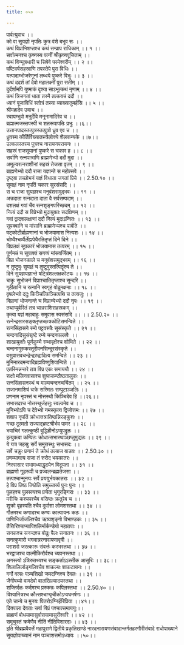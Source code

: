 ```yaml
---
title: ०५०

---
```

पार्वत्युवाच ।।  
को वा सुयज्ञो नृपतिः कुत्र वंशे बभूव सः ।।  
कथं विप्राभिशप्तश्च कथं सम्प्राप राधिकाम् ।। १ ।।  
सर्वात्मनश्च कृष्णस्य पत्नीं श्रीकृष्णपूजिताम् ।।  
कथं विण्मूत्रधारी च सिषेवे परमेश्वरीम् ।। २ ।।  
षष्टिवर्षसहस्राणि तपस्तेपे पुरा विधिः ।।  
यत्पादाम्भोजरेणूनां लब्धये पुष्करे विभुः ।। ३ ।।  
कथं ददर्श तां देवो महालक्ष्मीं पुरा सतीम् ।।  
दुर्दर्शामपि युष्माकं दृश्या साऽभूत्कथं नृणाम् ।। ४ ।।  
कथं त्रिजगतां धाता तस्मै तत्कवचं ददौ ।।  
ध्यानं पूजाविधिं स्तोत्रं तस्या व्याख्यातुमर्हसि ।। ५ ।।  
श्रीमहादेव उवाच ।।  
स्वायम्भुवो मनुर्देवि मनूनामादिरेव च ।।  
ब्रह्मात्मजस्तपस्वी च शतरूपापतिः प्रभुः ।।६।।  
उत्तानपादस्तत्पुत्रस्तत्पुत्रो ध्रुव एव च ।।  
ध्रुवस्य कीर्तिर्विख्यातस्त्रैलोक्ये शैलकन्यके ।।७।।  
उत्कलस्तस्य पुत्रश्च नारायणपरायणः ।।  
सहस्रं राजसूयानां पुष्करे स चकार ह ।। ८ ।।  
सर्वाणि रत्नपात्राणि ब्राह्मणेभ्यो ददौ मुदा ।।  
अमूल्यरत्नराशीनां सहस्रं तेजसा वृतम् ।। ९ ।।  
ब्राह्मणेभ्यो ददौ राजा यज्ञान्ते स महोत्सवे ।।  
दृष्ट्वा तच्छोभनं यज्ञं विधाता जगतां प्रिये ।। 2.50.१० ।।  
सुयज्ञं नाम नृपतिं चकार सुरसंसदि ।।  
स च राजा सुयज्ञश्च मनुवंशसमुद्भवः ।। ११ ।।  
अन्नदाता रत्नदाता दाता वै सर्वसम्पदाम् ।।  
दशलक्षं गवां चैव रत्नशृङ्गपरिच्छदम् ।। १२ ।।  
नित्यं ददौ स विप्रेभ्यो मुदायुक्तः सदक्षिणम् ।।  
गवां द्वादशलक्षाणां ददौ नित्यं मुदाऽन्वितः ।। १३ ।।  
सुपक्वानि च मांसानि ब्राह्मणेभ्यश्च पार्वति ।।  
षट्कोटीर्ब्राह्मणानां च भोजयामास नित्यशः ।। १४ ।।  
चोष्यैश्चर्व्यैर्लेह्यपेयैरतितृप्तं दिने दिने ।।  
विप्रलक्षं सूपकारं भोजयामास तत्परम् ।। १५ ।।  
पूर्णमन्नं च सूपाक्तं सगव्यं मांसवर्जितम् ।।  
विप्रा भोजनकाले च मनुवंशसमुद्भवम् ।। १६ ।।  
न तुष्टुवुः सुयज्ञं च तुष्टुवुस्तत्पितॄंश्च ते ।।  
दिने सुयज्ञयज्ञान्ते षट्त्रिंशल्लक्षकोटयः ।। १७ ।।  
चक्रुः सुभोजनं विप्राश्चातितृप्ताश्च सुन्दरि ।।  
गृहीतानि च रत्नानि स्वगृहं वोढुमक्षमाः ।। १८ ।।  
वृषलेभ्यो ददुः किञ्चित्किञ्चित्पथि च तत्यजुः ।।  
विप्राणां भोजनान्ते च विप्रान्येभ्यो ददौ नृपः ।। १९ ।।  
तथाप्युर्वरितं तत्र चान्नराशिसहस्रकम् ।।  
कृत्वा यज्ञं महाबाहुः समुवास स्वसंसदि ।। ।। 2.50.२० ।।  
रत्नेन्द्रसारसङ्क्लृप्तच्छत्रकोटिसमन्विते ।।  
रत्नसिंहासने रम्ये पट्टवस्त्रैः सुसंस्कृते ।। २१ ।।  
चन्दनादिसुसंसृष्टे रम्ये चन्दनपल्लवैः ।।  
शाखायुक्तैः पूर्णकुम्भै रम्भावृक्षैश्च शोभिते ।। २२ ।।  
चन्दनागुरुकस्तूरीवनसिन्दूरसंस्कृते ।।  
वसुवासवचन्द्रेन्द्ररुद्रादित्य समन्विते ।। २३ ।।  
मुनिनारदमन्वादिब्रह्मविष्णुशिवान्विते ।।  
एतस्मिन्नन्तरे तत्र विप्र एकः समाययौ ।। २४ ।।  
रूक्षो मलिनवासाश्च शुष्ककण्ठौष्ठतालुकः ।।  
रत्नसिंहासनस्थं च माल्यचन्दनचर्चितम् ।। २५ ।।  
राजानमाशिषं चक्रे सस्मितः सम्पुटाञ्जलिः ।।  
प्रणनाम नृपस्तं च नोत्तस्थौ किञ्चिदेव हि ।।२६।।  
सभासदश्च नोत्तस्थुर्जहसुः स्वल्पमेव च ।।  
मुनिभ्योऽपि च देवेभ्यो नमस्कृत्य द्विजोत्तमः ।। २७ ।।  
शशाप नृपतिं क्रोधात्तत्रातिष्ठन्निरङ्कुशः ।।  
गच्छ दूरमतो राज्याद्भ्रष्टश्रीर्भव पामर ।। २८ ।।  
भवाचिरं गलत्कुष्ठी बुद्धिहीनोऽप्युपद्रुतः ।।  
इत्युक्त्वा कम्पितः क्रोधात्सभास्थाञ्छप्तुमुद्यतः ।। २९ ।।  
ये यत्र जहसुः सर्वे समुत्तस्थुः सभासदः ।।  
सर्वे चक्रुः प्रणामं ते क्रोधं तत्याज वाडवः ।। 2.50.३० ।।  
प्रणम्यागत्य राजा तं रुरोद भयकातरः ।।  
निस्ससार सभामध्याद्धृदयेन विदूयता ।। ३१ ।।  
ब्राह्मणो गूढरूपी च प्रज्वलन्ब्रह्मतेजसा ।।  
तत्पश्चान्मुनयः सर्वे प्रययुर्भयकातराः ।। ३२ ।।  
हे विप्र तिष्ठ तिष्ठेति समुच्चार्य्य पुनः पुनः ।।  
पुलहश्च पुलस्त्यश्च प्रचेता भृगुरङ्गिराः ।। ३३ ।।  
मरीचिः कश्यपश्चैव वसिष्ठः क्रतुरेव च ।।  
शुक्रो बृहस्पति श्चैव दुर्वासा लोमशस्तथा ।। ३४ ।।  
गौतमश्च कणादश्च कण्वः कात्यायनः कठः ।।  
पाणिनिर्जाजलिश्चैव ऋष्यशृङ्गो विभाण्डकः ।। ३५ ।।  
तैत्तिरिश्चाप्यापिशलिर्मार्कण्डेयो महातपाः ।।  
सनकश्च सनन्दश्च वोढुः पैलः सनातनः ।। ३६ ।।  
सनत्कुमारो भगवान्नरनारायणावृषी ।।  
पराशरो जरत्कारुः संवर्त्तः करभस्तथा ।। ३७ ।।  
भरद्वाजश्च वाल्मीकिरौर्वश्च च्यवनस्तथा ।।  
अगस्त्यो ऽत्रिरुतथ्यश्च सङ्कर्ताऽऽस्तीक आसुरिः ।। ३८।।  
शिलालिर्लाङ्गलिश्चैव शाकल्यः शाकटायनः ।।  
गर्गो वत्सः पञ्चशिखो जमदग्निश्च देवलः ।। ३९ ।।  
जैगीषव्यो वामदेवो वालखिल्यादयस्तथा ।।  
शक्तिर्दक्षः कर्दमश्च प्रस्कन्नः कपिलस्तथा ।। 2.50.४० ।।  
विश्वामित्रश्च कौत्सश्चाप्यृचीकोऽप्यघमर्षणः ।।  
एते चान्ये च मुनयः पितरोऽग्निर्हरिप्रिया ।।४१।।  
दिक्पाला देवताः सर्वा विप्रं पश्चात्समाययुः।।  
ब्राह्मणं बोधयामासुर्वासयामासुरीश्वरि ।। ४२ ।।  
समूचुस्तं क्रमेणैव नीतिं नीतिविशारदाः ।। ४३ ।।  
इति श्रीब्रह्मवैवर्त्ते महापुराणे द्वितीये प्रकृतिखण्डे नारदनारायणसंवादान्तर्गतहरगौरीसंवादे राधोपाख्याने सुयज्ञोपाख्यानं नाम पञ्चाशत्तमोऽध्यायः ।।५०।।